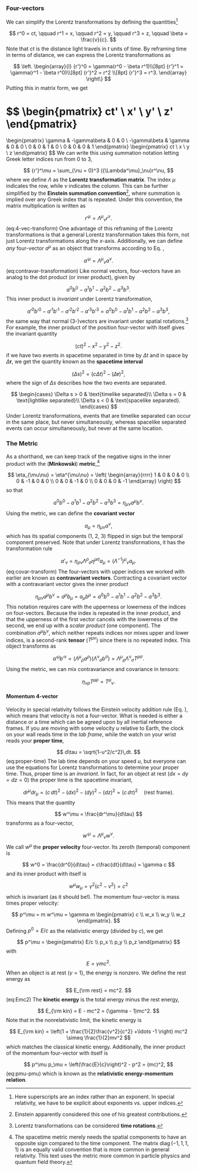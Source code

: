 ### Four-vectors
We can simplify the Lorentz transformations by defining the
quantities[^superscript]

$$
r^0 = ct, \qquad r^1 = x, \qquad r^2 = y, \qquad r^3 = z,
\qquad \beta = \frac{v}{c}.
$$
Note that $ct$ is the distance light travels in $t$ units of time. By reframing
time in terms of distance, we can express the Lorentz transformations as

$$
\left.
\begin{array}{l}
{r'}^0 = \gamma(r^0 - \beta r^1)\\[8pt]
{r'}^1 = \gamma(r^1 - \beta r^0)\\[8pt]
{r'}^2 = r^2 \\[8pt]
{r'}^3 = r^3.
\end{array}
\right\}
$$
Putting this in matrix form, we get

$$
\begin{pmatrix}
ct' \\ x' \\ y' \\ z'
\end{pmatrix}
=
\begin{pmatrix}
\gamma & -\gamma\beta & 0 & 0 \\
-\gamma\beta & \gamma & 0 & 0 \\
0 & 0 & 1 & 0 \\
0 & 0 & 0 & 1
\end{pmatrix}
\begin{pmatrix}
ct \\ x \\ y \\ z
\end{pmatrix}
$$
We can write this using summation notation letting Greek letter indices run
from 0 to 3,

$$
{r'}^\mu = \sum_{\nu = 0}^3 ({\Lambda^\mu}_\nu)r^\nu,
$$
where we define $\Lambda$ as the **Lorentz transformation matrix**. The index
$\mu$ indicates the row, while $\nu$ indicates the column. This can be further
simplified by the **Einstein summation convention**[^einstein-sum], where
summation is implied over any Greek index that is repeated. Under this
convention, the matrix multiplication is written as

$$
{r'}^\mu = {\Lambda^\mu}_\nu r^\nu.
$$ (eq:4-vec-transform)
One advantage of this reframing of the Lorentz transformations is that a
general Lorentz transformation takes this form, not just Lorentz
transformations along the $x$-axis. Additionally, we can define *any*
four-vector $a^\mu$ as an object that transforms according to
Eq. [](eq:4-vec-transform),

$$
{a'}^\mu = {\Lambda^\mu}_\nu a^\nu.
$$ (eq:contravar-transformation)
Like normal vectors, four-vectors have an analog to the dot product (or inner
product), given by

$$
a^0b^0 - a^1b^1 - a^2b^2 - a^3b^3.
$$
This inner product is *invariant* under Lorentz transformation,

$$
{a'}^0{b'}^0 - {a'}^1{b'}^1 - {a'}^2{b'}^2 - {a'}^3{b'}^3 =
a^0b^0 - a^1b^1 - a^2b^2 - a^3b^3,
$$
the same way that normal (3-)vectors are invariant under spatial
rotations.[^time-rotation] For example, the inner product of the position
four-vector with itself gives the invariant quantity

$$
(ct)^2 - x^2 - y^2 - z^2.
$$
if we have two events in spacetime separated in time by $\Delta t$ and in space
by $\Delta \mathbf{r}$, we get the quantity known as the **spacetime interval**

$$
(\Delta s)^2 = (c\Delta t)^2 - (\Delta \mathbf{r})^2,
$$
where the sign of $\Delta s$ describes how the two events are separated.

$$
\begin{cases}
\Delta s > 0 & \text{timelike separated}\\
\Delta s = 0 & \text{lightlike separated}\\
\Delta s < 0 & \text{spacelike separated}.
\end{cases}
$$
Under Lorentz transformations, events that are timelike separated can occur in
the same place, but never simultaneously, whereas spacelike separated events
can occur simultaneously, but never at the same location.

### The Metric
As a shorthand, we can keep track of the negative
signs in the inner product with the (**Minkowski**) **metric**,[^metric-conv]

$$
\eta_{\mu\nu} = \eta^{\mu\nu} =
\left(
\begin{array}{rrrr}
1 & 0 & 0 & 0 \\
0 & -1 & 0 & 0 \\
0 & 0 & -1 & 0 \\
0 & 0 & 0 & -1
\end{array}
\right)
$$
so that

$$
a^0b^0 - a^1b^1 - a^2b^2 - a^3b^3 =
\eta_{\mu\nu}a^\mu b^\nu.
$$
Using the metric, we can define the **covariant vector**

$$
a_\mu = \eta_{\mu\nu} a^\nu,
$$
which has its spatial components (1, 2, 3) flipped in sign but the temporal
component preserved. Note that under Lorentz transformations, it has the
transformation rule

$$
a'_\nu = \eta_{\rho\nu}{\Lambda^\rho}_\sigma \eta^{\mu\sigma} a_\mu =
{(\Lambda^{-1})^\mu}_\nu a^{}_\mu.
$$ (eq:covar-transform)
The four-vectors with upper indices we worked with earlier are known as
**contravariant vectors**. Contracting a covariant vector with a contravariant
vector gives the inner product

$$
\eta_{\mu\nu}a^\mu b^\nu = a^\mu b_\mu = a_\mu b^\mu =
a^0b^0 - a^1b^1 - a^2b^2 - a^3b^3.
$$
This notation requires care with the upperness or lowerness of the indices on
four-vectors. Because the index is repeated in the inner product, and that the
upperness of the first vector cancels with the lowerness of the second, we end
up with a *scalar product* (one component). The combination $a^\mu b^\nu$,
which neither repeats indices nor mixes upper and lower indices, is a
second-rank **tensor** ($T^{\mu\nu}$) since there is no repeated index. This
object transforms as

$$
{a'}^\mu{b'}^\nu = ({\Lambda^\mu}_\rho a^\rho) ({\Lambda^\nu}_\sigma b^\sigma)=
{\Lambda^\mu}_\rho {\Lambda^\nu}_\sigma T^{\rho\sigma}.
$$
Using the metric, we can mix contravariance and covariance in tensors:

$$
\eta_{\nu\rho}T^{\mu\rho} = {T^\mu}_\nu.
$$

#### Momentum 4-vector
Velocity in special relativity follows the Einstein velocity addition rule
(Eq. [](eq:einstein-vel)), which means that velocity is not a four-vector. What
is needed is either a distance or a time which can be agreed upon by all
inertial reference frames. If you are moving with some velocity $u$ relative to
Earth, the clock on your wall reads time in the *lab frame*, while the watch on
your wrist reads your **proper time**,

$$
d\tau = \sqrt{1-u^2/c^2}\,dt.
$$ (eq:proper-time)
The lab time depends on your speed $u$, but everyone can use the equations for
Lorentz transformations to determine your proper time. Thus, proper time is an
*invariant*. In fact, for an object at rest ($dx = dy = dz = 0$) the proper
time is the spacetime invariant,

$$
dr^\mu dr_\mu = (c\,dt)^2 - (dx)^2 - (dy)^2 - (dz)^2 = (c\,d\tau)^2\quad
\text{(rest frame)}.
$$
This means that the quantity

$$
w^\mu = \frac{dr^\mu}{d\tau}
$$
transforms as a four-vector,

$$
{w'}^\mu = {\Lambda^\mu}_\nu w^\nu.
$$
We call $w^\mu$ the **proper velocity** four-vector. Its zeroth (temporal)
component is

$$
w^0 = \frac{dr^0}{d\tau} = c\frac{dt}{d\tau} = \gamma c
$$
and its inner product with itself is

$$
w^\mu w_\mu = \gamma^2(c^2 - v^2) = c^2
$$
which is invariant (as it should be!). The momentum four-vector is mass times
proper velocity:

$$
p^\mu = m w^\mu = \gamma m
\begin{pmatrix}
c \\ w_x \\ w_y \\ w_z
\end{pmatrix}.
$$
Defining $p^0 = E/c$ as the relativistic energy (divided by $c$), we get

$$
p^\mu =
\begin{pmatrix}
E/c \\ p_x \\ p_y \\ p_z
\end{pmatrix}
$$
with

$$
E = \gamma mc^2.
$$
When an object is at rest ($\gamma = 1$), the energy is nonzero. We define the
rest energy as

$$
E_{\rm rest} = mc^2.
$$ (eq:Emc2)
The **kinetic energy** is the total energy minus the rest energy,

$$
E_{\rm kin} = E - mc^2 = (\gamma - 1)mc^2.
$$
Note that in the nonrelativistic limit, the kinetic energy is

$$
E_{\rm kin} = \left(1 + \frac{1}{2}\frac{v^2}{c^2} +\ldots -1 \right) mc^2
\simeq \frac{1}{2}mv^2
$$
which matches the classical kinetic energy. Additionally, the inner product of
the momentum four-vector with itself is

$$
p^\mu p_\mu = \left(\frac{E}{c}\right)^2 - p^2 = (mc)^2,
$$ (eq:pmu-pmu)
which is known as the **relativistic energy-momentum relation**.

[^superscript]: Here superscripts are an index rather than an exponent. In
special relativity, we have to be explicit about exponents vs. upper indices.

[^einstein-sum]: Einstein apparently  considered this one of his greatest
contributions.

[^time-rotation]: Lorentz transformations can be considered **time rotations**.

[^metric-conv]: The spacetime metric merely needs the spatial components to
have an opposite sign compared to the time component. The matrix
$\operatorname{diag}(-1, 1, 1, 1)$ is an equally valid convention that is more
common in general relativity. This text uses the metric more common in particle
physics and quantum field theory.